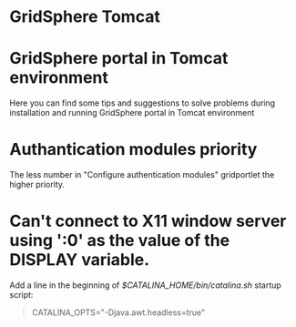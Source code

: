 # GridSphere Tomcat

# GridSphere portal in Tomcat environment 

Here you can find some tips and suggestions to solve problems during installation and running GridSphere portal in Tomcat environment

# Authantication modules priority

The less number in "Configure authentication modules" gridportlet the higher priority.

# Can't connect to X11 window server using ':0' as the value of the DISPLAY variable.


Add a line in the beginning of *$CATALINA_HOME/bin/catalina.sh* startup script: 

>  CATALINA_OPTS="-Djava.awt.headless=true"

